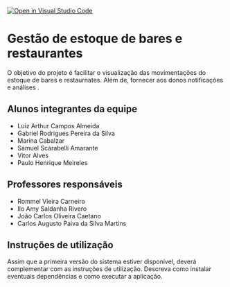 [![Open in Visual Studio Code](https://classroom.github.com/assets/open-in-vscode-718a45dd9cf7e7f842a935f5ebbe5719a5e09af4491e668f4dbf3b35d5cca122.svg)](https://classroom.github.com/online_ide?assignment_repo_id=11926315&assignment_repo_type=AssignmentRepo)
# Gestão de estoque de bares e restaurantes

O objetivo do projeto é facilitar o visualização das movimentações do estoque de bares e restaurnates. Além de, fornecer aos donos notificações e análises .

## Alunos integrantes da equipe

* Luiz Arthur Campos Almeida
* Gabriel Rodrigues Pereira da Silva
* Marina Cabalzar
* Samuel Scarabelli Amarante
* Vitor Alves
* Paulo Henrique Meireles

## Professores responsáveis

* Rommel Vieira Carneiro
* Ilo Amy Saldanha Rivero
* João Carlos Oliveira Caetano
* Carlos Augusto Paiva da Silva Martins

## Instruções de utilização

Assim que a primeira versão do sistema estiver disponível, deverá complementar com as instruções de utilização. Descreva como instalar eventuais dependências e como executar a aplicação.
